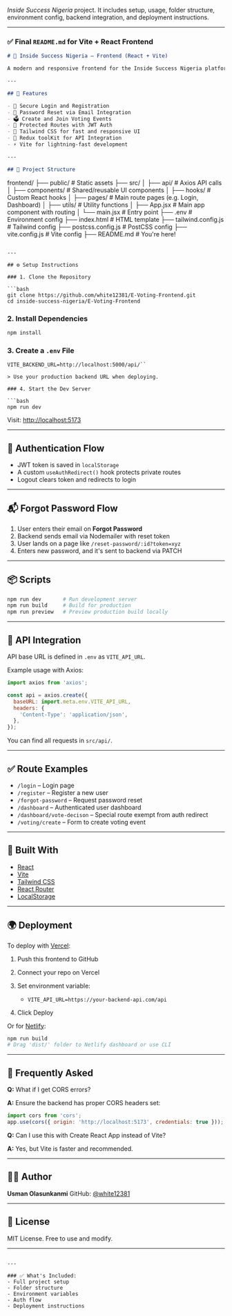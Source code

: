 *Inside Success Nigeria* project. It includes setup, usage, folder structure, environment config, backend integration, and deployment instructions.

---

### ✅ Final `README.md` for Vite + React Frontend

```md
# 🎨 Inside Success Nigeria – Frontend (React + Vite)

A modern and responsive frontend for the Inside Success Nigeria platform. Built with **React**, styled using **Tailwind CSS**, and powered by **Vite** for fast development. It connects seamlessly to the Express.js backend API.

---

## 🚀 Features

- 🔐 Secure Login and Registration
- 🔁 Password Reset via Email Integration
- 🗳️ Create and Join Voting Events
- 🚧 Protected Routes with JWT Auth
- 💅 Tailwind CSS for fast and responsive UI
- 🔗 Redux toolKit for API Integration
- ⚡ Vite for lightning-fast development

---

## 📁 Project Structure

```

frontend/
├── public/                   # Static assets
├── src/
│   ├── api/                  # Axios API calls
│   ├── components/           # Shared/reusable UI components
│   ├── hooks/                # Custom React hooks
│   ├── pages/                # Main route pages (e.g. Login, Dashboard)
│   ├── utils/                # Utility functions
│   ├── App.jsx               # Main app component with routing
│   └── main.jsx              # Entry point
├── .env                      # Environment config
├── index.html                # HTML template
├── tailwind.config.js        # Tailwind config
├── postcss.config.js         # PostCSS config
├── vite.config.js            # Vite config
├── README.md                 # You're here!

````

---

## ⚙️ Setup Instructions

### 1. Clone the Repository

```bash
git clone https://github.com/white12381/E-Voting-Frontend.git
cd inside-success-nigeria/E-Voting-Frontend
````

### 2. Install Dependencies

```bash
npm install
```

### 3. Create a `.env` File

```env
VITE_BACKEND_URL=http://localhost:5000/api/``

> Use your production backend URL when deploying.

### 4. Start the Dev Server

```bash
npm run dev
```

Visit: [http://localhost:5173](http://localhost:5173)

---

## 🔐 Authentication Flow

* JWT token is saved in `localStorage`
* A custom `useAuthRedirect()` hook protects private routes
* Logout clears token and redirects to login

---

## 📬 Forgot Password Flow

1. User enters their email on **Forgot Password**
2. Backend sends email via Nodemailer with reset token
3. User lands on a page like `/reset-password/:id?token=xyz`
4. Enters new password, and it's sent to backend via PATCH

---

## 📦 Scripts

```bash
npm run dev       # Run development server
npm run build     # Build for production
npm run preview   # Preview production build locally
```

---

## 🔗 API Integration

API base URL is defined in `.env` as `VITE_API_URL`.

Example usage with Axios:

```js
import axios from 'axios';

const api = axios.create({
  baseURL: import.meta.env.VITE_API_URL,
  headers: {
    'Content-Type': 'application/json',
  },
});
```

You can find all requests in `src/api/`.

---

## ✅ Route Examples

* `/login` – Login page
* `/register` – Register a new user
* `/forgot-password` – Request password reset
* `/dashboard` – Authenticated user dashboard
* `/dashboard/vote-decison` – Special route exempt from auth redirect
* `/voting/create` – Form to create voting event

---

## 🧪 Built With

* [React](https://reactjs.org/)
* [Vite](https://vitejs.dev/)
* [Tailwind CSS](https://tailwindcss.com/)
* [React Router](https://reactrouter.com/) 
* [LocalStorage](https://developer.mozilla.org/en-US/docs/Web/API/Window/localStorage)

---

## 🌍 Deployment

To deploy with [Vercel](https://vercel.com):

1. Push this frontend to GitHub
2. Connect your repo on Vercel
3. Set environment variable:

   * `VITE_API_URL=https://your-backend-api.com/api`
4. Click Deploy

Or for [Netlify](https://netlify.com):

```bash
npm run build
# Drag 'dist/' folder to Netlify dashboard or use CLI
```

---

## 🙋 Frequently Asked

**Q:** What if I get CORS errors?

**A:** Ensure the backend has proper CORS headers set:

```js
import cors from 'cors';
app.use(cors({ origin: 'http://localhost:5173', credentials: true }));
```

**Q:** Can I use this with Create React App instead of Vite?

**A:** Yes, but Vite is faster and recommended.

---

## 👨‍💻 Author

**Usman Olasunkanmi**
GitHub: [@white12381](https://github.com/white12381)

---

## 📄 License

MIT License. Free to use and modify.

---


```

---

### ✅ What's Included:
- Full project setup
- Folder structure
- Environment variables
- Auth flow
- Deployment instructions

```
